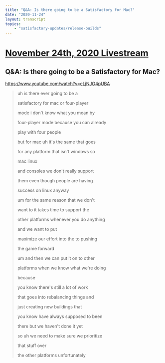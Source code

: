 ```yaml
---
title: "Q&A: Is there going to be a Satisfactory for Mac?"
date: "2020-11-24"
layout: transcript
topics:
    - "satisfactory-updates/release-builds"
---
```

# [November 24th, 2020 Livestream](../2020-11-24.md)
## Q&A: Is there going to be a Satisfactory for Mac?
https://www.youtube.com/watch?v=eLjNJO4pUBA
> uh is there ever going to be a
> 
> satisfactory for mac or four-player
> 
> mode i don't know what you mean by
> 
> four-player mode because you can already
> 
> play with four people
> 
> but for mac uh it's the same that goes
> 
> for any platform that isn't windows so
> 
> mac linux
> 
> and consoles we don't really support
> 
> them even though people are having
> 
> success on linux anyway
> 
> um for the same reason that we don't
> 
> want to it takes time to support the
> 
> other platforms whenever you do anything
> 
> and we want to put
> 
> maximize our effort into the to pushing
> 
> the game forward
> 
> um and then we can put it on to other
> 
> platforms when we know what we're doing
> 
> because
> 
> you know there's still a lot of work
> 
> that goes into rebalancing things and
> 
> just creating new buildings that
> 
> you know have always supposed to been
> 
> there but we haven't done it yet
> 
> so uh we need to make sure we prioritize
> 
> that stuff over
> 
> the other platforms unfortunately
> 
